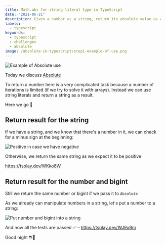 ```yaml
---
title: Math.abs for string literal type in TypeScript
date: "2021-06-21"
description: Given a number as a string, return its absolute value as a string too
labels:
  - typescript
keywords:
  - typescript
  - challenges
  - absolute
image: /absolute-in-typescript/step1-example-of-use.png
---
```


![Example of Absolute use](/absolute-in-typescript/step1-example-of-use.png)

Today we discuss [Absolute](https://github.com/type-challenges/type-challenges/blob/master/questions/529-medium-absolute/README.md)

To return a number here is a very complicated task because a number of iterations is limited (if we try to solve it with arrays). Instead we can use string literals and return a string as a result.

Here we go 🚀

## Return result for the string

If we have a string, and we know that there's a number in it, we can check for a minus sign at the beginning:

![Positive in case we have negative](/absolute-in-typescript/step2-return-result-for-string.png)

Otherwise, we return the same string as we expect it to be positive

https://tsplay.dev/WKko8W

## Return result for the number and bigint

Still we return the same number or bigint if we pass it to `Absolute`

As we already can manipulate numbers in a string, let's put a number to a string:

![Put number and bigint into a string](/absolute-in-typescript/step3-return-result-for-number-and-bigint.png)

And now all the tests are passed ✅ – https://tsplay.dev/WJ9oRm

Good night ⛈🌙
